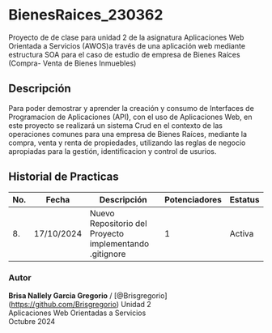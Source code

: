 # BienesRaices_230362
Proyecto de de clase para unidad 2 de la asignatura Aplicaciones Web Orientada a Servicios (AWOS)a través de una aplicación web mediante estructura SOA para el caso de estudio de empresa de Bienes Raíces (Compra- Venta de Bienes Inmuebles)  

## Descripción
Para poder demostrar y aprender la creación y consumo de Interfaces de Programacion de Aplicaciones (API), con el uso de Aplicaciones Web, en este
proyecto se realizará un sistema Crud en el contexto de las operaciones comunes para una empresa de Bienes Raíces, mediante la compra, venta y renta de propiedades, utilizando las reglas de negocio apropiadas para la gestión, identificacion y control de usurios.
## Historial de Practicas
|No.|Fecha|Descripción|Potenciadores|Estatus|
|--|--|--|--|--|
|8.|17/10/2024|Nuevo Repositorio del Proyecto implementando .gitignore|1|Activa|

### Autor
**Brisa Nallely Garcia Gregorio** / [@Brisgregorio] (https://github.com/Brisgregorio)
Unidad 2  
Aplicaciones Web Orientadas a Servicios  
Octubre 2024

